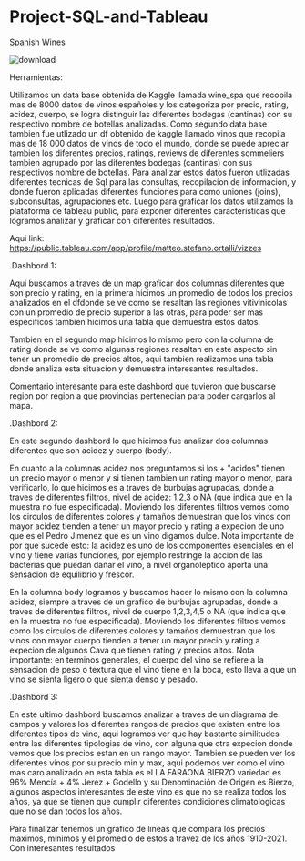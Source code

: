 # Project-SQL-and-Tableau

Spanish Wines


![download](https://github.com/19972024/Project-SQL-and-Tableau/assets/156945446/2641d28d-7526-4686-9bb2-dbea8c318a6e)



Herramientas:

Utilizamos un data base obtenida de Kaggle llamada wine_spa que recopila mas de 8000 datos de vinos españoles y los categoriza por precio, rating, acidez, cuerpo, se logra distinguir las diferentes bodegas (cantinas) con su respectivo nombre de botellas analizadas.
Como segundo data base tambien fue utlizado un df obtenido de kaggle llamado vinos que recopila mas de 18 000 datos de vinos de todo el mundo, donde se puede apreciar tambien los diferentes precios, ratings, reviews de diferentes sommeliers tambien agrupado por las diferentes bodegas (cantinas) con sus respectivos nombre de botellas.
Para analizar estos datos fueron utlizadas diferentes tecnicas de Sql para las consultas, recopilacion de informacion, y donde fueron aplicadas diferentes funciones para como uniones (joins), subconsultas, agrupaciones etc.
Luego para graficar los datos utilizamos la plataforma de tableau public, para exponer diferentes caracteristicas que logramos analizar y graficar con diferentes resultados.

Aqui link: https://public.tableau.com/app/profile/matteo.stefano.ortalli/vizzes

.Dashbord 1:

Aqui buscamos a traves de un map graficar dos columnas diferentes que son precio y rating, en la primera hicimos un promedio de todos los precios analizados en el dfdonde se ve como se resaltan las regiones vitivinicolas con un promedio de precio superior a las otras, para poder ser mas especificos tambien hicimos una tabla  que demuestra estos datos.

Tambien en el segundo map hicimos lo mismo pero con la columna de rating donde se ve como algunas regiones resaltan en este aspecto sin tener un promedio de precios altos, aqui tambien realizamos una tabla donde analiza esta situacion y demuestra interesantes resultados.

Comentario interesante para este dashbord que tuvieron que buscarse region por region a que provincias pertenecian para poder cargarlos al mapa.

.Dashbord 2:

En este segundo dashbord lo que hicimos fue analizar dos columnas diferentes que son acidez y cuerpo (body).

En cuanto a la columnas acidez nos preguntamos si los + "acidos" tienen un precio mayor o menor y si tienen tambien un rating mayor o menor, para verificarlo, lo que hicimos es a traves de burbujas agrupadas, donde a traves de diferentes filtros, nivel de acidez: 1,2,3 o NA (que indica que en la muestra no fue especificada).
Moviendo los diferentes filtros vemos como los circulos de diferentes colores y tamaños demuestran que los vinos con mayor acidez tienden a tener un mayor precio y rating a expecion de uno que es el Pedro Jimenez que es un vino digamos dulce.
Nota importante de por que sucede esto: la acidez es uno de los componentes esenciales en el vino y tiene varias funciones, por ejemplo restringe la accion de las bacterias que puedan dañar el vino, a nivel organoleptico aporta una sensacion de equilibrio y frescor.

En la columna body logramos y buscamos hacer lo mismo con la columna acidez, siempre a traves de un grafico de burbujas agrupadas, donde a traves de diferentes filtros, nivel de cuerpo 1,2,3,4,5 o NA (que indica que en la muestra no fue especificada). Moviendo los diferentes filtros vemos como los circulos de diferentes colores y tamaños demuestran que los vinos con mayor cuerpo tienden a tener un mayor precio y rating a expecion de algunos Cava que tienen rating y precios altos.
Nota importante: en terminos generales, el cuerpo del vino se refiere a la sensacion de peso o textura que el vino tiene en la boca, esto lleva a que un vino se sienta ligero o que sienta denso y pesado.

.Dashbord 3:

En este ultimo dashbord buscamos analizar a traves de un diagrama de campos y valores los diferentes rangos de precios que existen entre los diferentes tipos de vino, aqui logramos ver que hay bastante similitudes entre las diferentes tipologias de vino, con alguna que otra expecion donde vemos que los precios estan en un rango mayor.
Tambien se pueden ver los diferentes vinos por su precio min y max, aqui podemos ver como el vino mas caro analizado en esta tabla es el  LA FARAONA BIERZO variedad es 96% Mencía + 4% Jerez + Godello y su Denominación de Origen es Bierzo, algunos aspectos interesantes de este vino es que no se realiza todos los años, ya que se tienen que cumplir diferentes condiciones climatologicas que no se dan todos los años.

Para finalizar tenemos un grafico de lineas que compara los precios maximos, minimos y el promedio de estos a travez de los años 1910-2021. Con interesantes resultados 
